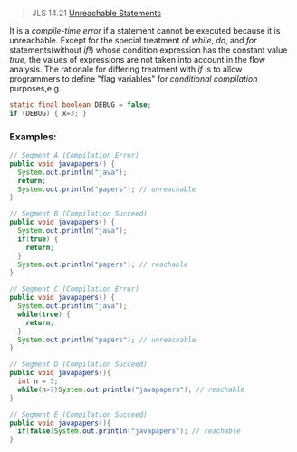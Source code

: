 > JLS 14.21 [Unreachable Statements](http://docs.oracle.com/javase/specs/jls/se7/html/jls-14.html#jls-14.21)

It is a *compile-time error* if a statement cannot be executed because it is unreachable.
Except for the special treatment of *while*, *do*, and *for* statements(without *if*!) whose condition expression has the constant value *true*, the values of expressions are not taken into account in the flow analysis.
The rationale for differing treatment with *if* is to allow programmers to define "flag variables"  for *conditional compilation* purposes,e.g.

```java
static final boolean DEBUG = false;
if (DEBUG) { x=3; }
```

### Examples:

```java
// Segment A (Compilation Error)
public void javapapers() {
  System.out.println("java");
  return;
  System.out.println("papers"); // unreachable
}

// Segment B (Compilation Succeed)
public void javapapers() {
  System.out.println("java");
  if(true) {
    return;
  }
  System.out.println("papers"); // reachable
}

// Segment C (Compilation Error)
public void javapapers() {
  System.out.println("java");
  while(true) {
    return;
  }
  System.out.println("papers"); // unreachable
}

// Segment D (Compilation Succeed)
public void javapapers(){
  int n = 5;
  while(n>7)System.out.println("javapapers"); // reachable
}

// Segment E (Compilation Succeed)
public void javapapers(){
  if(false)System.out.println("javapapers"); // reachable
}
```
